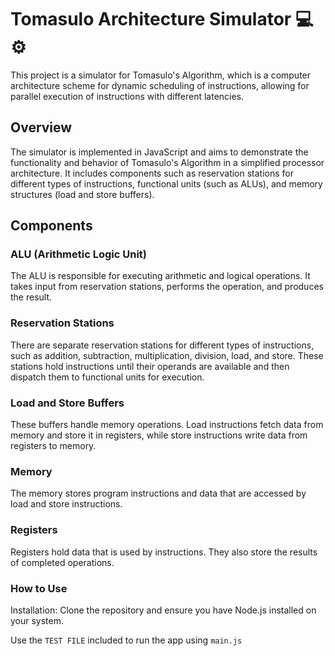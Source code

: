 # Tomasulo Architecture Simulator 💻⚙️

This project is a simulator for Tomasulo's Algorithm, which is a computer architecture scheme for dynamic scheduling of instructions, allowing for parallel execution of instructions with different latencies. 

## Overview
The simulator is implemented in JavaScript and aims to demonstrate the functionality and behavior of Tomasulo's Algorithm in a simplified processor architecture. It includes components such as reservation stations for different types of instructions, functional units (such as ALUs), and memory structures (load and store buffers).

## Components
### ALU (Arithmetic Logic Unit)
The ALU is responsible for executing arithmetic and logical operations. It takes input from reservation stations, performs the operation, and produces the result.

### Reservation Stations
There are separate reservation stations for different types of instructions, such as addition, subtraction, multiplication, division, load, and store. These stations hold instructions until their operands are available and then dispatch them to functional units for execution.

### Load and Store Buffers
These buffers handle memory operations. Load instructions fetch data from memory and store it in registers, while store instructions write data from registers to memory.

### Memory
The memory stores program instructions and data that are accessed by load and store instructions.

### Registers
Registers hold data that is used by instructions. They also store the results of completed operations.

### How to Use
Installation: Clone the repository and ensure you have Node.js installed on your system.

Use the `TEST FILE` included to run the app using `main.js`
